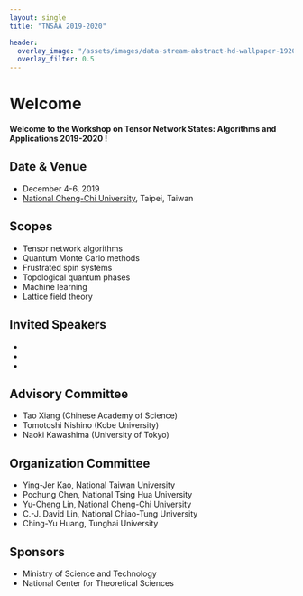 ```yaml
---
layout: single
title: "TNSAA 2019-2020"

header:
  overlay_image: "/assets/images/data-stream-abstract-hd-wallpaper-1920x1080-2373.jpg"
  overlay_filter: 0.5
---
```


# Welcome

**Welcome to the Workshop on Tensor Network States: Algorithms and Applications 2019-2020 !**



## Date & Venue
* December 4-6, 2019
* [National Cheng-Chi University](/venue/), Taipei, Taiwan



## Scopes

  * Tensor network algorithms
  * Quantum Monte Carlo methods
  * Frustrated spin systems
  * Topological quantum phases
  * Machine learning
  * Lattice field theory

## Invited Speakers
  *  
  *  
  *  

## Advisory Committee

  * Tao Xiang (Chinese Academy of Science)   
  * Tomotoshi Nishino (Kobe University)
  * Naoki Kawashima (University of Tokyo)


## Organization Committee

  * Ying-Jer Kao, National Taiwan University
  * Pochung Chen, National Tsing Hua University
  * Yu-Cheng Lin, National Cheng-Chi University
  * C.-J. David Lin, National Chiao-Tung University
  * Ching-Yu Huang, Tunghai University

## Sponsors

  * Ministry of Science and Technology
  * National Center for Theoretical Sciences
  
